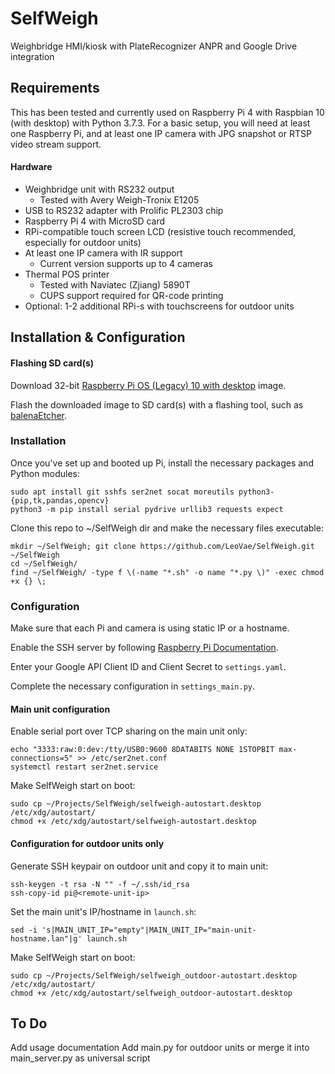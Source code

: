 # SelfWeigh
Weighbridge HMI/kiosk with PlateRecognizer ANPR and Google Drive integration


## Requirements

This has been tested and currently used on Raspberry Pi 4 with Raspbian 10 (with desktop) with Python 3.7.3. For a basic setup, you will need at least one Raspberry Pi, and at least one IP camera with JPG snapshot or RTSP video stream support.

#### Hardware
- Weighbridge unit with RS232 output
    - Tested with Avery Weigh-Tronix E1205
- USB to RS232 adapter with Prolific PL2303 chip
- Raspberry Pi 4 with MicroSD card
- RPi-compatible touch screen LCD (resistive touch recommended, especially for outdoor units)
- At least one IP camera with IR support
    - Current version supports up to 4 cameras
- Thermal POS printer
    - Tested with Naviatec (Zjiang) 5890T
    - CUPS support required for QR-code printing
- Optional: 1-2 additional RPi-s with touchscreens for outdoor units

## Installation & Configuration
#### Flashing SD card(s)
Download 32-bit [Raspberry Pi OS (Legacy) 10 with desktop](https://www.raspberrypi.com/software/operating-systems/#raspberry-pi-os-legacy) image.

Flash the downloaded image to SD card(s) with a flashing tool, such as [balenaEtcher](https://www.balena.io/etcher/).

### Installation
Once you've set up and booted up Pi, install the necessary packages and Python modules:
```
sudo apt install git sshfs ser2net socat moreutils python3-{pip,tk,pandas,opencv}
python3 -m pip install serial pydrive urllib3 requests expect
```

Clone this repo to ~/SelfWeigh dir and make the necessary files executable:
```
mkdir ~/SelfWeigh; git clone https://github.com/LeoVae/SelfWeigh.git ~/SelfWeigh
cd ~/SelfWeigh/
find ~/SelfWeigh/ -type f \(-name "*.sh" -o name "*.py \)" -exec chmod +x {} \;
```

### Configuration
Make sure that each Pi and camera is using static IP or a hostname.

Enable the SSH server by following [Raspberry Pi Documentation](https://www.raspberrypi.com/documentation/computers/remote-access.html#ssh).

Enter your Google API Client ID and Client Secret to ```settings.yaml```.

Complete the necessary configuration in ```settings_main.py```.



#### Main unit configuration

Enable serial port over TCP sharing on the main unit only:
```
echo "3333:raw:0:dev:/tty/USB0:9600 8DATABITS NONE 1STOPBIT max-connections=5" >> /etc/ser2net.conf
systemctl restart ser2net.service
```

Make SelfWeigh start on boot:
```
sudo cp ~/Projects/SelfWeigh/selfweigh-autostart.desktop /etc/xdg/autostart/
chmod +x /etc/xdg/autostart/selfweigh-autostart.desktop
```


#### Configuration for outdoor units only
Generate SSH keypair on outdoor unit and copy it to main unit:
```
ssh-keygen -t rsa -N "" -f ~/.ssh/id_rsa
ssh-copy-id pi@<remote-unit-ip>
```
Set the main unit's IP/hostname in ```launch.sh```:
```
sed -i 's|MAIN_UNIT_IP="empty"|MAIN_UNIT_IP="main-unit-hostname.lan"|g' launch.sh
```

Make SelfWeigh start on boot:
```
sudo cp ~/Projects/SelfWeigh/selfweigh_outdoor-autostart.desktop /etc/xdg/autostart/
chmod +x /etc/xdg/autostart/selfweigh_outdoor-autostart.desktop
```

## To Do
Add usage documentation
Add main.py for outdoor units or merge it into main_server.py as universal script
